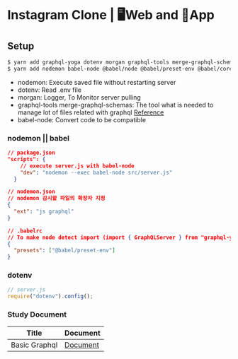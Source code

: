 # Instagram Clone | 🖥Web and 📱App

## Setup

```bash
$ yarn add graphql-yoga dotenv morgan graphql-tools merge-graphql-schemas
$ yarn add nodemon babel-node @babel/node @babel/preset-env @babel/core
```

- nodemon: Execute saved file without restarting server
- dotenv: Read .env file
- morgan: Logger, To Monitor server pulling
- graphql-tools merge-graphql-schemas: The tool what is needed to manage lot of files related with graphql [Reference](https://github.com/Kwon770/instagram-clone/blob/master/src/server.js)
- babel-node: Convert code to be compatible

### nodemon || babel

```json
// package.json
"scripts": {
    // execute server.js with babel-node
    "dev": "nodemon --exec babel-node src/server.js"
  }
```

```json
// nodemon.json
// nodemon 감시할 파일의 확장자 지정
{
  "ext": "js graphql"
}
```

```json
// .babelrc
// To make node detect import (import { GraphQLServer } from "graphql-yoga";)
{
  "presets": ["@babel/preset-env"]
}
```

### dotenv

```js
// server.js
require("dotenv").config();
```

### Study Document

| Title         | Document                                                                                           |
| ------------- | -------------------------------------------------------------------------------------------------- |
| Basic Graphql | [Document](https://github.com/Kwon770/react-styled-components/blob/master/MD%20Document/styled.md) |
